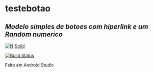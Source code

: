 # testebotao
## _Modelo simples de botoes com hiperlink e um Random numerico_

[![N|Solid](https://cldup.com/dTxpPi9lDf.thumb.png)](https://github.com/sfarinas)

[![Build Status](https://travis-ci.org/joemccann/dillinger.svg?branch=master)](https://github.com/sfarinas?tab=repositories)

Feito em Android Studio

